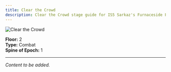 ```yaml
---
title: Clear the Crowd
description: Clear the Crowd stage guide for IS5 Sarkaz's Furnaceside Fables
---
```


<img src="/stages/clear-the-crowd.png" alt="Clear the Crowd" />

**Floor:** 2  
**Type:** Combat  
**Spine of Epoch:** 1  

---

*Content to be added.*
